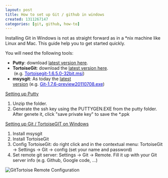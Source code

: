 ```yaml
--- 
layout: post
title: How to set up Git / github in windows
created: 1311267147
categories: [git, github, how-to]
---
```

<p>Installing Git in Windows is not as straight forward as in a *nix machine like Linux and Mac. This guide help you to get started quickly.</p>
<p>You will need the following tools:</p>
<ul>
	<li><strong>Putty</strong>: download <a href="http://the.earth.li/~sgtatham/putty/latest/x86/putty.zip">latest version here</a>.</li>
	<li><strong>TortoiseGit</strong>: download the <a href="http://code.google.com/p/tortoisegit/downloads/list" onclick="window.open(this.href, '', 'resizable=no,status=no,location=no,toolbar=no,menubar=no,fullscreen=no,scrollbars=no,dependent=no'); return false;">latest version here</a>. &nbsp;(e.g.&nbsp;<a href="http://code.google.com/p/tortoisegit/downloads/detail?name=Tortoisegit-1.6.5.0-32bit.msi&amp;can=2&amp;q=" style="color: rgb(0, 0, 204); text-decoration: underline; white-space: nowrap; ">Tortoisegit-1.6.5.0-32bit.msi</a>)</li>
	<li><strong>msysgit</strong>: As today the <a href="http://code.google.com/p/msysgit/downloads/list" onclick="window.open(this.href, '', 'resizable=no,status=no,location=no,toolbar=no,menubar=no,fullscreen=no,scrollbars=no,dependent=no'); return false;">latest version</a>&nbsp;(e.g.&nbsp;<a href="http://code.google.com/p/msysgit/downloads/detail?name=Git-1.7.6-preview20110708.exe&amp;can=2&amp;q=" style="color: rgb(0, 0, 204); text-decoration: underline; white-space: nowrap; ">Git-1.7.6-preview20110708.exe</a>)</li>
</ul>
<p><u>Setting up Putty</u></p>
<ol>
	<li>Unzip the folder.&nbsp;</li>
	<li>Generate the ssh key using the&nbsp;PUTTYGEN.EXE from the putty folder. After genete it, click "save private key" to save the *.ppk</li>
</ol>
<p><u>Setting up Git / TortoiseGIT on Windows</u></p>
<ol>
	<li>Install msysgit</li>
	<li>Install TortoiseGit</li>
	<li>Config TortoiseGit: do right click and in the contextual menu: TortoiseGit -&gt; Settings -&gt; Git -&gt; config (set your name and password)</li>
	<li>Set remote git server: Settings -&gt; Git -&gt; Remote. Fill it up with your Git server info (e.g. Github, Google code, ...)</li>
</ol>
<p><img alt="GitTortoise Remote Configuration" src="http://adrianmejiarosario.com/sites/default/files/pictures/gitTortoise-RemoteConfig.JPG"><br>
	&nbsp;</p>
